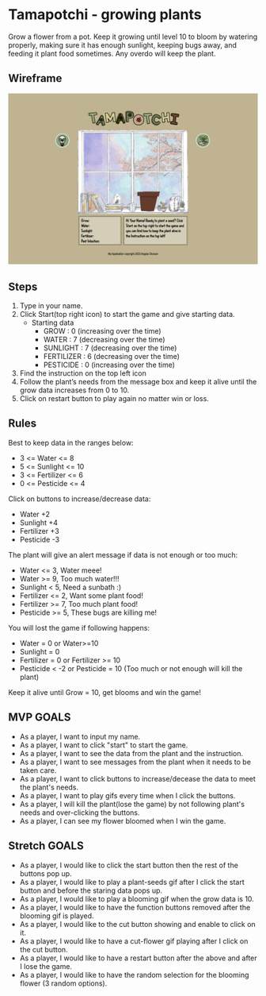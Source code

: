 # Tamapotchi - growing plants
Grow a flower from a pot. Keep it growing until level 10 to bloom by watering properly, making sure it has enough sunlight, keeping bugs away, and feeding it plant food sometimes. Any overdo will keep the plant.


## Wireframe
![project1](./images/wireframe_screenshot.png)


## Steps
1. Type in your name.
2. Click Start(top right icon) to start the game and give starting data.
   - Starting data
     - GROW : 0 (increasing over the time)
     - WATER : 7 (decreasing over the time)
     - SUNLIGHT : 7 (decreasing over the time) 
     - FERTILIZER : 6 (decreasing over the time)
     - PESTICIDE : 0 (increasing over the time)
3. Find the instruction on the top left icon
4. Follow the plant’s needs from the message box and keep it alive until the grow data increases from 0 to 10.
5. Click on restart button to play again no matter win or loss. 


## Rules
Best to keep data in the ranges below:
- 3 <= Water <= 8
- 5 <= Sunlight <= 10
- 3 <= Fertilizer <= 6
- 0 <= Pesticide <= 4

Click on buttons to increase/decrease data:
- Water +2
- Sunlight +4
- Fertilizer +3
- Pesticide -3

The plant will give an alert message if data is not enough or too much: 
- Water <= 3, Water meee!
- Water >= 9, Too much water!!!
- Sunlight < 5, Need a sunbath :)
- Fertilizer <= 2, Want some plant food!
- Fertilizer >= 7, Too much plant food!
- Pesticide >= 5, These bugs are killing me!

You will lost the game if following happens:
- Water = 0 or Water>=10 
- Sunlight = 0
- Fertilizer = 0 or Fertilizer >= 10
- Pesticide < -2 or Pesticide = 10
(Too much or not enough will kill the plant)

Keep it alive until Grow = 10, get blooms and win the game!


## MVP GOALS
* As a player, I want to input my name.
* As a player, I want to click "start" to start the game.
* As a player, I want to see the data from the plant and the instruction.
* As a player, I want to see messages from the plant when it needs to be taken care.
* As a player, I want to click buttons to increase/decease the data to meet the plant's needs.
* As a player, I want to play gifs every time when I click the buttons. 
* As a player, I will kill the plant(lose the game) by not following plant's needs and over-clicking the buttons.
* As a player, I can see my flower bloomed when I win the game.

## Stretch GOALS
* As a player, I would like to click the start button then the rest of the buttons pop up.
* As a player, I would like to play a plant-seeds gif after I click the start button and before the staring data pops up.
* As a player, I would like to play a blooming gif when the grow data is 10.
* As a player, I would like to have the function buttons removed after the blooming gif is played.
* As a player, I would like to the cut button showing and enable to click on it.
* As a player, I would like to have a cut-flower gif playing after I click on the cut button.
* As a player, I would like to have a restart button after the above and after I lose the game.
* As a player, I would like to have the random selection for the blooming flower (3 random options).
